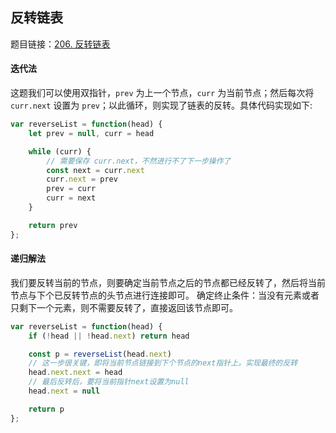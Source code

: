 ## 反转链表

题目链接：[206. 反转链表](https://leetcode-cn.com/problems/reverse-linked-list/)


#### 迭代法

这题我们可以使用双指针，`prev` 为上一个节点，`curr` 为当前节点；然后每次将 `curr.next` 设置为 `prev`；以此循环，则实现了链表的反转。具体代码实现如下:

```js
var reverseList = function(head) {
    let prev = null, curr = head

    while (curr) {
    	// 需要保存 curr.next，不然进行不了下一步操作了
        const next = curr.next
        curr.next = prev
        prev = curr
        curr = next
    }

    return prev
};
```

#### 递归解法

我们要反转当前的节点，则要确定当前节点之后的节点都已经反转了，然后将当前节点与下个已反转节点的头节点进行连接即可。
确定终止条件：当没有元素或者只剩下一个元素，则不需要反转了，直接返回该节点即可。

```js
var reverseList = function(head) {
    if (!head || !head.next) return head

    const p = reverseList(head.next)
    // 这一步很关键，即将当前节点链接到下个节点的next指针上。实现最终的反转
    head.next.next = head
    // 最后反转后，要将当前指针next设置为null
    head.next = null

    return p
};
```

